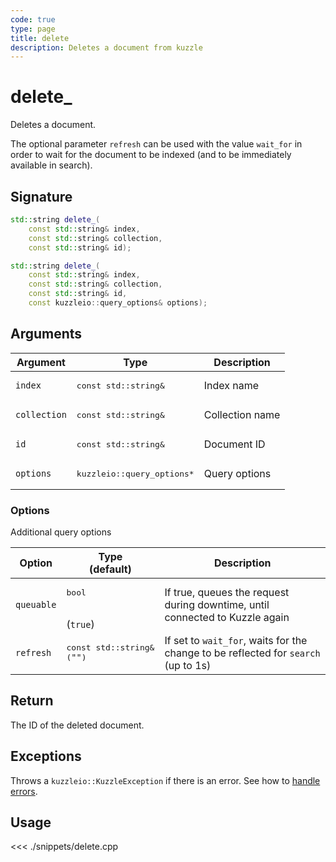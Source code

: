 ```yaml
---
code: true
type: page
title: delete
description: Deletes a document from kuzzle
---
```


# delete\_

Deletes a document.

The optional parameter `refresh` can be used with the value `wait_for` in order to wait for the document to be indexed (and to be immediately available in search).

## Signature

```cpp
std::string delete_(
    const std::string& index,
    const std::string& collection,
    const std::string& id);

std::string delete_(
    const std::string& index,
    const std::string& collection,
    const std::string& id,
    const kuzzleio::query_options& options);
```

## Arguments

| Argument     | Type                                 | Description     |
| ------------ | ------------------------------------ | --------------- |
| `index`      | <pre>const std::string&</pre>        | Index name      |
| `collection` | <pre>const std::string&</pre>        | Collection name |
| `id`         | <pre>const std::string&</pre>        | Document ID     |
| `options`    | <pre>kuzzleio::query_options\*</pre> | Query options   |

### Options

Additional query options

| Option     | Type<br/>(default)                       | Description                                                                        |
| ---------- | ---------------------------------------- | ---------------------------------------------------------------------------------- |
| `queuable` | <pre>bool</pre><br/>(`true`)             | If true, queues the request during downtime, until connected to Kuzzle again       |
| `refresh`  | <pre>const std::string&<br/>(`""`)</pre> | If set to `wait_for`, waits for the change to be reflected for `search` (up to 1s) |

## Return

The ID of the deleted document.

## Exceptions

Throws a `kuzzleio::KuzzleException` if there is an error. See how to [handle errors](/sdk/cpp/1/essentials/error-handling).

## Usage

<<< ./snippets/delete.cpp
